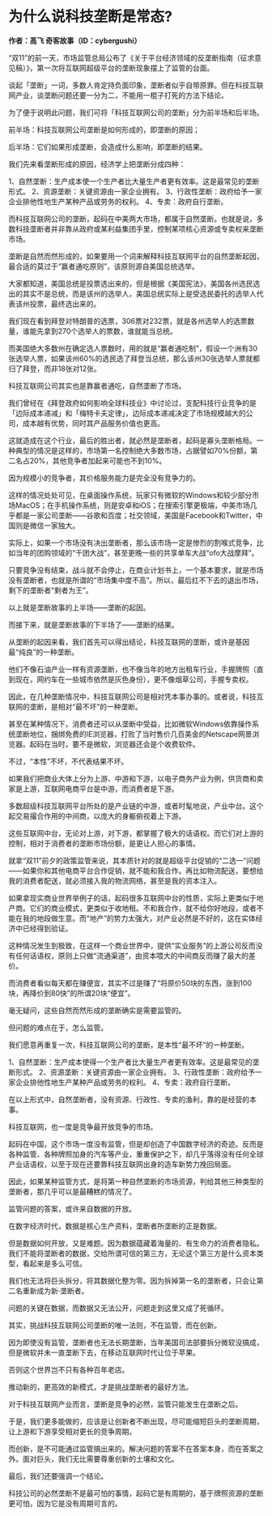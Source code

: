 # 为什么说科技垄断是常态?

**作者：高飞 奇客故事（ID：cybergushi）**

“双11”的前一天，市场监管总局公布了《关于平台经济领域的反垄断指南（征求意见稿）》，第一次将互联网超级平台的垄断现象摆上了监管的台面。

谈起「垄断」一词，多数人肯定持负面印象，垄断者似乎自带原罪。但在科技互联网产业，谈垄断问题还要一分为二，不能用一棍子打死的方法下结论。


为了便于说明此问题，我们可将「科技互联网公司的垄断」分为前半场和后半场。

前半场：科技互联网公司垄断是如何形成的，即垄断的原因；

后半场：它们如果形成垄断，会造成什么影响，即垄断的结果。

我们先来看垄断形成的原因，经济学上把垄断分成四种：

1、自然垄断：生产成本使一个生产者比大量生产者更有效率。这是最常见的垄断形式。
2、资源垄断：关键资源由一家企业拥有。
3、行政性垄断：政府给予一家企业排他性地生产某种产品或劳务的权利。
4、专卖：政府自行垄断。

而科技互联网公司的垄断，起码在中美两大市场，都属于自然垄断。也就是说，多数科技垄断者并非靠从政府或某利益集团手里，控制某项核心资源或专卖权来垄断市场。

垄断是自然而然形成的，如果要用一个词来解释科技互联网平台的自然垄断起因，最合适的莫过于“赢者通吃原则”，该原则源自美国总统选举。

大家都知道，美国总统是投票选出来的，但是根据《美国宪法》，美国各州选民选出的其实不是总统，而是该州的选举人，美国总统实际上是受选民委托的选举人代表该州投票，最终选出来的。

我们现在看到拜登对特朗普的选票，306票对232票，就是各州选举人的选票数量，谁能先拿到270个选举人的票数，谁就能当总统。

而美国绝大多数州在确定选人票数时，用的就是“赢者通吃制”，假设一个洲有30张选举人票，如果该州60%的选民选了拜登当总统，那么该州30张选举人票就都归了拜登，而非18张对12张。

科技互联网公司其实也是靠赢者通吃，自然垄断了市场。

我们曾经在《拜登政府如何影响全球科技业》中讨论过，支配科技行业竞争的是「边际成本递减」和「梅特卡夫定律」，边际成本递减决定了市场规模越大的公司，成本越有优势，同时其产品服务价值也更高。

这就造成在这个行业，最后的胜出者，就必然是垄断者，起码是寡头垄断格局。一种典型的情况是这样的，市场第一名控制绝大多数市场，占据譬如70%份额，第二名占20%，其他竞争者加起来可能也不到10%。

因为规模小的竞争者，其价格服务能力是完全没有竞争力的。

这样的情况处处可见，在桌面操作系统，玩家只有微软的Windows和较少部分市场MacOS；在手机操作系统，则是安卓和iOS；在搜索引擎更极端，中美市场几乎都是一家公司垄断——谷歌和百度；社交领域，美国是Facebook和Twitter，中国则是微信一家独大。

实际上，如果一个市场没有决出垄断者，那么该市场一定是惨烈的割喉式竞争，比如当年的团购领域的“千团大战”，甚至更晚一些的共享单车大战“ofo大战摩拜”。

只要竞争没有结束，战斗就不会停止，在商业计划书上，一个基本要求，就是市场没有垄断者，也就是所谓的“市场集中度不高”。所以，最后扛不下去的退出市场，剩下的垄断者“剩者为王”。

以上就是垄断故事的上半场——垄断的起因。

而接下来，就是垄断故事的下半场了——垄断的结果。

从垄断的起因来看，我们首先可以得出结论，科技互联网的垄断，或许是基因最“纯良”的一种垄断。

他们不像石油产业一样有资源垄断，也不像当年的地方出租车行业，手握牌照（直到现在，网约车在一些城市依然是灰色身份），更不像烟草公司，手握专卖权。

因此，在几种垄断情况中，科技互联网公司是相对凭本事办事的。或者说，科技互联网的垄断，是相对“最不坏”的一种垄断。

甚至在某种情况下，消费者还可以从垄断中受益，比如微软Windows依靠操作系统垄断地位，捆绑免费的IE浏览器，打败了当时售价几百美金的Netscape网景浏览器。起码在当时，要不是微软，浏览器还会是个收费软件。

不过，“本性”不坏，不代表结果不坏。

如果我们把商业大体上分为上游、中游和下游，以电子商务产业为例，供货商和卖家是上游，互联网电商平台是中游，而消费者是下游。

多数超级科技互联网平台所处的是产业链的中游，或者时髦地说，产业中台。这个起交易撮合作用的中间商，以庞大的身躯俯视着上下游。

这些互联网中台，无论对上游，对下游，都掌握了极大的话语权。而它们对上游的控制，相对于消费者的垄断市场份额，是更让人担心的事情。

就拿“双11”前夕的政策监管来说，其本质针对的就是超级平台促销的“二选一”问题——如果你和其他电商平台合作促销，就不能和我合作。再比如物流配送，要想给我的消费者配送，就必须接入我的物流网络，甚至是我的资本注入。

如果拿现实商业世界举例子的话，起码很多互联网中台的性质，实际上更类似于地产商。它们的商业模式，更类似于收地租。不和我合作，就不给你好地段，或者不能在我的地段做生意。而“地产”的势力太强大，对产业必然是不好的，这在实体经济中已经得到验证。

这种情况发生到极致，在这样一个商业世界中，提供“实业服务”的上游公司反而没有任何话语权，原则上只做“流通渠道”，由资本喂大的中间商反而赚了最大的差价。

而消费者看似每天都在赚便宜，其实不过是赚了“将原价50块的东西，涨到100块，再降价到80快”的所谓20块“便宜”。

毫无疑问，这些自然而然形成的垄断确实是需要监管的。

但问题的难点在于，怎么监管。

我们愿意再重复一次，科技互联网公司的垄断，是本性“最不坏”的一种垄断。

1、自然垄断：生产成本使得一个生产者比大量生产者更有效率。这是最常见的垄断形式。
2、资源垄断：关键资源由一家企业拥有。
3、行政性垄断：政府给予一家企业排他性地生产某种产品或劳务的权利。
4、专卖：政府自行垄断。

在以上形式中，自然垄断者，没有资源、行政性、专卖的渔利，靠的是经营的本事。

科技互联网，也一度是竞争最开放竞争的市场。

起码在中国，这个市场一度没有监管，但是却创造了中国数字经济的奇迹。反而是各种监管、各种牌照加身的汽车等产业，重重保护之下，却几乎落得没有任何全球产业话语权，以至于现在还要靠科技互联网出身的造车新势力挽回局面。

因此，如果某种监管方式，是将第一种自然垄断的市场资源，判给其他三种类型的垄断者，那几乎可以是最糟糕的情况了。

监管问题的答案，或许来自数据的开放。

在数字经济时代，数据是核心生产资料，垄断者所垄断的正是数据。

但是数据如何开放，又是难题。因为数据蕴藏着海量的、有生命力的消费者隐私。我们不能将垄断者的数据，交给所谓可信的第三方，无论这个第三方是什么资本类型，看起来是多么可信。

我们也无法将巨头拆分，将其数据化整为零。因为拆掉第一名的垄断者，只会让第二名重新成为新·垄断者。

问题的关键在数据，而数据又无法公开，问题走到这里又成了死循环。

其实，挑战科技互联网公司垄断的唯一法则，不在监管，而在创新。

因为即使没有监管，垄断者也无法长期垄断，当年美国司法部要拆分微软没搞成，但是微软并未一直垄断下去，在移动互联网时代让位于苹果。

否则这个世界岂不只有各种百年老店。

推动新的，更高效的新模式，才是挑战垄断者的最好方法。

对于科技互联网产业而言，垄断是竞争的必然，监管只能发生在垄断之后。

于是，我们更多能做的，应该是让创新者不断出现，尽可能缩短巨头的垄断周期，让上游和下游享受相对更长的竞争周期。

而创新，是不可能通过监管搞出来的。解决问题的答案不在答案本身，而在答案之外。面对巨头，我们无比需要尊重创新的土壤和文化。

最后，我们还要强调一个结论。

科技公司的必然垄断不是最可怕的事情，起码它是有周期的，基于牌照资源的垄断更可怕，因为它是没有周期可言的。
